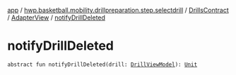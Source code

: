 [app](../../../index.md) / [hwp.basketball.mobility.drillpreparation.step.selectdrill](../../index.md) / [DrillsContract](../index.md) / [AdapterView](index.md) / [notifyDrillDeleted](.)

# notifyDrillDeleted

`abstract fun notifyDrillDeleted(drill: `[`DrillViewModel`](../../../hwp.basketball.mobility.entitiy.drills/-drill-view-model/index.md)`): `[`Unit`](https://kotlinlang.org/api/latest/jvm/stdlib/kotlin/-unit/index.html)